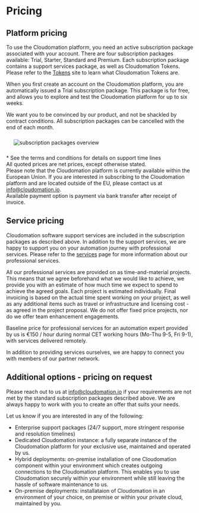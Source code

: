 # Pricing

## Platform pricing
To use the Cloudomation platform, you need an active subscription package associated with your account. There are four subscription packages available: Trial, Starter, Standard and Premium. Each subscription package contains a support services package, as well as Cloudomation Tokens. Please refer to the [Tokens](/documentation/Tokens) site to learn what Cloudomation Tokens are.  

When you first create an account on the Cloudomation platform, you are automatically issued a Trial subscription package. This package is for free, and allows you to explore and test the Cloudomation platform for up to six weeks.  

We want you to be convinced by our product, and not be shackled by contract conditions. All subscription packages can be cancelled with the end of each month.

<img src="/sitedata/images/subscription_packages.PNG" alt="subscription packages overview" class="fullsize d-none d-md-block" style="float:center; margin: 10px 20px"/>

\* See the terms and conditions for details on support time lines  
All quoted prices are net prices, except otherwise stated.  
Please note that the Cloudomation platform is currently available within the European Union. If you are interested in subscribing to the Cloudomation platform and are located outside of the EU, please contact us at [info@cloudomation.io](mailto:info@cloudomation.io).  
Available payment option is payment via bank transfer after receipt of invoice.  

## Service pricing
Cloudomation software support services are included in the subscription packages as described above. In addition to the support services, we are happy to support you on your automation journey with professional services. Please refer to the [services](/Services) page for more information about our professional services.

All our professional services are provided on as time-and-material projects. This means that we agree beforehand what we would like to achieve, we provide you with an estimate of how much time we expect to spend to achieve the agreed goals. Each project is estimated individually. Final invoicing is based on the actual time spent working on your project, as well as any additional items such as travel or infrastructure and licensing cost - as agreed in the project proposal. We do not offer fixed price projects, nor do we offer team enhancement engagements.

Baseline price for professional services for an automation expert provided by us is €150 / hour during normal CET working hours (Mo-Thu 9-5, Fri 9-1), with services delivered remotely.

In addition to providing services ourselves, we are happy to connect you with members of our partner network.

## Additional options - pricing on request
Please reach out to us at [info@cloudomation.io](mailto:info@cloudomation.io) if your requirements are not met by the standard subscription packages described above. We are always happy to work with you to create an offer that suits your needs.

Let us know if you are interested in any of the following:
* Enterprise support packages (24/7 support, more stringent response and resolution timelines)
* Dedicated Cloudomation instance: a fully separate instance of the Cloudomation platform for your exclusive use, maintained and operated by us.
* Hybrid deployments: on-premise installation of one Cloudomation component within your environment which creates outgoing connections to the Cloudomation platform. This enables you to use Cloudomation securely within your environment while still leaving the hassle of software maintenance to us.
* On-premise deployments: installataion of Cloudomation in an environment of your choice, on premise or within your private cloud, maintained by you.
